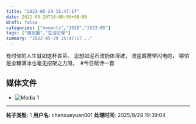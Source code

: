 ```yaml
---
title: "2022-05-29 15:47:17"
date: 2022-05-29T10:00:00+08:00
draft: false
categories: ["moments","2022","2022-05"]
tags: ["朋友圈","生活记录"]
summary: "2022-05-29 15:47:17..."
---
```


有时你的人生就如这杯丧茶。
思想如​泥石流奶体滑坡，
流星霹雳带闪电的，
哪怕是全糖满冰也毫无招架之力呀。
​
#​今日赋诗一首

## 媒体文件

- ![Media 1](/Moments/photos/2022-05-29/202205291547170.jpg)

---

**帖子类型:** 1
**用户名:** chenxueyuan001
**处理时间:** 2025/8/28 19:39:04